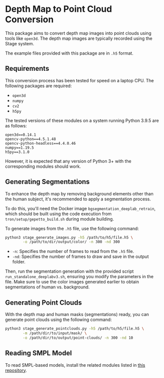 # Depth Map to Point Cloud Conversion

This package aims to convert depth map images into point clouds using tools like
`open3d`. The depth map images are typically recorded using the Stage system.

The example files provided with this package are in `.h5` format.

## Requirements

This conversion process has been tested for speed on a laptop CPU. The following
packages are required:

- `open3d`
- `numpy`
- `cv2`
- `h5py`

The tested versions of these modules on a system running Python 3.9.5 are as
follows:

```
open3d==0.14.1
opencv-python==4.5.1.48
opencv-python-headless==4.4.0.46
numpy==1.19.5     
h5py==3.1.0
```

However, it is expected that any version of Python 3+ with the corresponding
modules should work.

## Generating Segmentations

To enhance the depth map by removing background elements other than the human
subject, it's recommended to apply a segmentation process.

To do this, you'll need the Docker image `bgsegmentation_deeplab_retrain`, which
should be built using the code execution from `tron/setup/gepetto_build.sh`
during module building.

To generate images from the `.h5` file, use the following command:

```bash
python3 stage_generate_images.py -h5 /path/to/h5/file.h5 \
        -o /path/to/dir/output/color/ -n 300 -nd 300
```

- `-n`: Specifies the number of frames to read from the `.h5` file.
- `-nd`: Specifies the number of frames to draw and save in the output folder.

Then, run the segmentation generation with the provided script
`run_standalone_deeplabv3.sh`, ensuring you modify the parameters in the file.
Make sure to use the color images generated earlier to obtain segmentations of
human vs. background.

## Generating Point Clouds

With the depth map and human masks (segmentations) ready, you can generate point
clouds using the following command:

```bash
python3 stage_generate_pointclouds.py -h5 /path/to/h5/file.h5 \
        -m /path/dir/to/input/mask/ \
        -o /path/dir/to/output/point-clouds/ -n 300 -nd 10 
```

## Reading SMPL Model

To read SMPL-based models, install the related modules listed in [this
repository](https://github.com/vchoutas/smplx).


